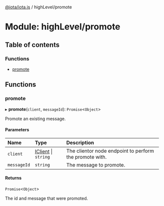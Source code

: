 [@iota/iota.js](../README.md) / highLevel/promote

# Module: highLevel/promote

## Table of contents

### Functions

- [promote](highlevel_promote.md#promote)

## Functions

### promote

▸ **promote**(`client`, `messageId`): `Promise`<`Object`\>

Promote an existing message.

#### Parameters

| Name | Type | Description |
| :------ | :------ | :------ |
| `client` | [IClient](../interfaces/models_iclient.iclient.md) \| `string` | The clientor node endpoint to perform the promote with. |
| `messageId` | `string` | The message to promote. |

#### Returns

`Promise`<`Object`\>

The id and message that were promoted.
